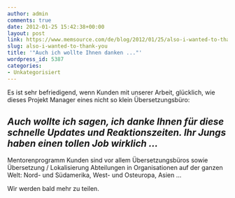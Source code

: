 ```yaml
---
author: admin
comments: true
date: 2012-01-25 15:42:38+00:00
layout: post
link: https://www.memsource.com/de/blog/2012/01/25/also-i-wanted-to-thank-you/
slug: also-i-wanted-to-thank-you
title: '"Auch ich wollte Ihnen danken ..."'
wordpress_id: 5387
categories:
- Unkategorisiert
---
```


Es ist sehr befriedigend, wenn Kunden mit unserer Arbeit, glücklich, wie dieses Projekt Manager eines nicht so klein Übersetzungsbüro:<!-- more -->


## _Auch wollte ich sagen, ich danke Ihnen für diese schnelle Updates und Reaktionszeiten. Ihr Jungs haben einen tollen Job wirklich ..._


Mentorenprogramm Kunden sind vor allem Übersetzungsbüros sowie Übersetzung / Lokalisierung Abteilungen in Organisationen auf der ganzen Welt: Nord- und Südamerika, West- und Osteuropa, Asien ...

Wir werden bald mehr zu teilen.
